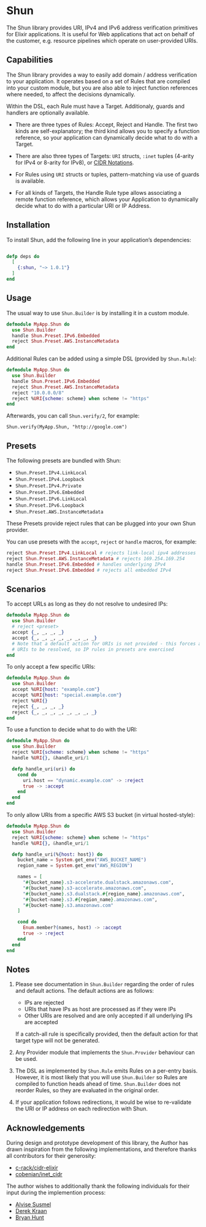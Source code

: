 # Shun

The Shun library provides URI, IPv4 and IPv6 address verification primitives for Elixir applications. It is useful for Web applications that act on behalf of the customer, e.g. resource pipelines which operate on user-provided URIs.

## Capabilities

The Shun library provides a way to easily add domain / address verification to your application. It operates based on a set of Rules that are compiled into your custom module, but you are also able to inject function references where needed, to affect the decisions dynamically.

Within the DSL, each Rule must have a Target. Additionaly, guards and handlers are optionally available.

-  There are three types of Rules: Accept, Reject and Handle. The first two kinds are self-explanatory; the third kind allows you to specify a function reference, so your application can dynamically decide what to do with a Target.

-  There are also three types of Targets: `URI` structs, `:inet` tuples (4-arity for IPv4 or 8-arity for IPv8), or [CIDR Notations][1].

-  For Rules using `URI` structs or tuples, pattern-matching via use of guards is available.

-  For all kinds of Targets, the Handle Rule type allows associating a remote function reference, which allows your Application to dynamically decide what to do with a particular URI or IP Address.

[1]: https://en.wikipedia.org/wiki/Classless_Inter-Domain_Routing

## Installation

To install Shun, add the following line in your application’s dependencies:

```elixir

defp deps do
  [
    {:shun, "~> 1.0.1"}
  ]
end
```

## Usage

The usual way to use `Shun.Builder` is by installing it in a custom module.
```elixir
defmodule MyApp.Shun do
  use Shun.Builder
  handle Shun.Preset.IPv6.Embedded
  reject Shun.Preset.AWS.InstanceMetadata
end
```

Additional Rules can be added using a simple DSL (provided by `Shun.Rule`):
```elixir
defmodule MyApp.Shun do
  use Shun.Builder
  handle Shun.Preset.IPv6.Embedded
  reject Shun.Preset.AWS.InstanceMetadata
  reject "10.0.0.0/8"
  reject %URI{scheme: scheme} when scheme != "https"
end
```

Afterwards, you can call `Shun.verify/2`, for example:

    Shun.verify(MyApp.Shun, "http://google.com")

## Presets

The following presets are bundled with Shun:

- `Shun.Preset.IPv4.LinkLocal`
- `Shun.Preset.IPv4.Loopback`
- `Shun.Preset.IPv4.Private`
- `Shun.Preset.IPv6.Embedded`
- `Shun.Preset.IPv6.LinkLocal`
- `Shun.Preset.IPv6.Loopback`
- `Shun.Preset.AWS.InstanceMetadata`

These Presets provide reject rules that can be plugged into your own Shun provider.

You can use presets with the `accept`, `reject` or `handle` macros, for example:

```elixir
reject Shun.Preset.IPv4.LinkLocal # rejects link-local ipv4 addresses
reject Shun.Preset.AWS.InstanceMetadata # rejects 169.254.169.254
handle Shun.Preset.IPv6.Embedded # handles underlying IPv4
reject Shun.Preset.IPv6.Embedded # rejects all embedded IPv4
```

## Scenarios

To accept URLs as long as they do not resolve to undesired IPs:
```elixir
defmodule MyApp.Shun do
  use Shun.Builder
  # reject <preset>
  accept {_, _, _, _}
  accept {_, _, _, _, _, _, _, _}
  # Note that a default action for URIs is not provided - this forces all
  # URIs to be resolved, so IP rules in presets are exercised
end
```
To only accept a few specific URIs:
```elixir
defmodule MyApp.Shun do
  use Shun.Builder
  accept %URI{host: "example.com"}
  accept %URI{host: "special.example.com"}
  reject %URI{} 
  reject {_, _, _, _}
  reject {_, _, _, _, _, _, _, _}
end
```
To use a function to decide what to do with the URI:
```elixir
defmodule MyApp.Shun do
  use Shun.Builder
  reject %URI{scheme: scheme} when scheme != "https"
  handle %URI{}, &handle_uri/1

  defp handle_uri(uri) do
    cond do
      uri.host == "dynamic.example.com" -> :reject
      true -> :accept
    end
  end
end
```
To only allow URIs from a specific AWS S3 bucket (in virtual hosted-style):
```elixir
defmodule MyApp.Shun do
  use Shun.Builder
  reject %URI{scheme: scheme} when scheme != "https"
  handle %URI{}, &handle_uri/1

  defp handle_uri(%{host: host}) do
    bucket_name = System.get_env("AWS_BUCKET_NAME")
    region_name = System.get_env("AWS_REGION")

    names = [
      "#{bucket_name}.s3-accelerate.dualstack.amazonaws.com",
      "#{bucket_name}.s3-accelerate.amazonaws.com",
      "#{bucket_name}.s3.dualstack.#{region_name}.amazonaws.com",
      "#{bucket-name}.s3.#{region_name}.amazonaws.com",
      "#{bucket-name}.s3.amazonaws.com"
    ]

    cond do
      Enum.member?(names, host) -> :accept
      true -> :reject
    end
  end
end
```
## Notes

1.  Please see documentation in `Shun.Builder` regarding the order of rules and default actions. The default actions are as follows:

    - IPs are rejected
    - URIs that have IPs as host are processed as if they were IPs
    - Other URIs are resolved and are only accepted if all underlying IPs are accepted

    If a catch-all rule is specifically provided, then the default action for that target type will not be generated.

2.  Any Provider module that implements the `Shun.Provider` behaviour can be used.

3.  The DSL as implemented by `Shun.Rule` emits Rules on a per-entry basis. However, it is most likely that you will use `Shun.Builder` so Rules are compiled to function heads ahead of time. `Shun.Builder` does not reorder Rules, so they are evaluated in the original order.

4.  If your application follows redirections, it would be wise to re-validate the URI or IP address on each redirection with Shun.

## Acknowledgements

During design and prototype development of this library, the Author has drawn inspiration from the following implementations, and therefore thanks all contributors for their generosity:

- [c-rack/cidr-elixir](https://github.com/c-rack/cidr-elixir)
- [cobenian/inet_cidr](https://github.com/Cobenian/inet_cidr)

The author wishes to additionally thank the following individuals for their input during the implemention process:

- [Alvise Susmel](https://github.com/alvises)
- [Derek Kraan](https://github.com/derekkraan)
- [Bryan Hunt](https://github.com/mergefailure)
